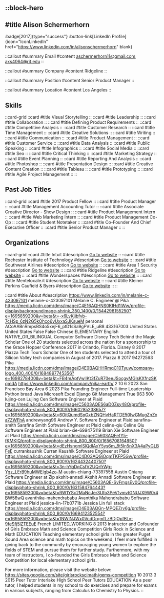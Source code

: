 ::block-hero
---
#title
Alison Schermerhorn
---

:badge[2017]{type="success"}
:button-link[LinkedIn Profile]{icon="IconLinkedIn" href="https://www.linkedin.com/in/alisonschermerhorn" blank}

::callout
#summary
Email
#content
aschermerhorn11@gmail.com; axs4064@rit.edu
::

::callout
#summary
Company
#content
Ridgeline
::

::callout
#summary
Position
#content
Senior Product Manager
::

::callout
#summary
Location
#content
Los Angeles
::

## Skills
::card-grid
::card
#title
Visual Storytelling
::
::card
#title
Leadership
::
::card
#title
Collaboration
::
::card
#title
Defining Product Requirements
::
::card
#title
Competitive Analysis
::
::card
#title
Customer Research
::
::card
#title
Time Management
::
::card
#title
Creative Solutions
::
::card
#title
Writing
::
::card
#title
Communication
::
::card
#title
Product Management
::
::card
#title
Customer Service
::
::card
#title
Data Analysis
::
::card
#title
Public Speaking
::
::card
#title
Infographics
::
::card
#title
Social Media
::
::card
#title
Seo
::
::card
#title
Critical Thinking
::
::card
#title
Marketing Strategy
::
::card
#title
Event Planning
::
::card
#title
Reporting And Analysis
::
::card
#title
Photoshop
::
::card
#title
Presentation Design
::
::card
#title
Creative Content Creation
::
::card
#title
Tableau
::
::card
#title
Prototyping
::
::card
#title
Agile Project Management
::
::

## Past Job Titles
::card-grid
::card
#title
2017 Product Fellow
::
::card
#title
Product Manager
::
::card
#title
Management Accounting Tutor
::
::card
#title
Associate Creative Director - Show Design
::
::card
#title
Product Management Intern
::
::card
#title
Web Marketing Intern
::
::card
#title
Product Management Co-Op
::
::card
#title
Student Notetaker
::
::card
#title
Co-Founder And Chief Executive Officer
::
::card
#title
Senior Product Manager
::
::

## Organizations
::card-grid
::card
#title
Intuit
#description
[Go to website](intuit.com)
::
::card
#title
Rochester Institute of Technology
#description
[Go to website](rit.edu)
::
::card
#title
Southwest Airlines
#description
[Go to website](southwest.com)
::
::card
#title
Area 1 Security
#description
[Go to website](area1security.com)
::
::card
#title
Ridgeline
#description
[Go to website](ridgelineapps.com)
::
::card
#title
Wonderspaces
#description
[Go to website](wonderspaces.com)
::
::card
#title
Mentelocale.it
#description
[Go to website](mentelocale.it)
::
::card
#title
Kleiner Perkins Caufield & Byers
#description
[Go to website](kpcb.com)
::
::

::card
#title
About
#description
https://www.linkedin.com/in/melanie-c-423097101 melanie-c-423097101 Melanie C. Engineer @ Pika https://media.licdn.com/dms/image/C4E16AQHNS0KIHd1lWw/profile-displaybackgroundimage-shrink_350_1400/0/1544298155250?e=1695859200&v=beta&t=-x6LvKjibfvb-7cHSp_6zN2G5kOhco6yUxxaSJKsueM personal ACoAABnRmpsBS4o5xejF6_ptD1sSa9gPVLE_uB8 433167003 United States United States False False Chinese ELEMENTARY English NATIVE_OR_BILINGUAL Computer Software Disney Tech Behind the Magic Scholar One of 20 students selected across the nation for a sponsorship to the Grace Hopper Conference 2017 in Orlando, Florida. Disney 8 2017 Piazza Tech Tours Scholar One of ten students selected to attend a tour of Silicon Valley tech companies in August of 2017. Piazza 8 2017 94272563 Pika https://media.licdn.com/dms/image/D4E0BAQHHRmqC10Tyuw/company-logo_400_400/0/1684897745356?e=1698278400&v=beta&t=FB4mAptVwlIKt3fZuR70eeJSocgyMGlsKXfnzSKqmdA https://www.linkedin.com/company/pika-earth/ 2 10 6 2023 San Francisco Bay Area 6 2023 Pika Founding Engineer Full-time Leadership Python bread Java Microsoft Excel Django Git Management True 963 500 lujing-cen Lujing Cen Software Engineer at Plaid https://media.licdn.com/dms/image/C5603AQES6aD0Zsy48Q/profile-displayphoto-shrink_800_800/0/1660285238657?e=1695859200&v=beta&t=6OitQumdSpGxbZNQHvHaRTDE50IwGMugZnZxa7ZWFhA andrewyang96 Andrew Y. Software Engineer at Plaid sarafina-smith Sarafina Smith Software Engineer at Plaid celine-qiu Celine Qiu Software Engineer at Plaid brian-xie-699475119 Brian Xie Software Engineer at Plaid https://media.licdn.com/dms/image/C5603AQFefY5-fKMKIQ/profile-displayphoto-shrink_800_800/0/1656708164850?e=1695859200&v=beta&t=dEzHsngmlSlQdlAxY5ys6m_8t5In5nX3A4aPyGLBFeE currankaushik Curran Kaushik Software Engineer at Plaid https://media.licdn.com/dms/image/C4D03AQGiOqmTKFP5Gw/profile-displayphoto-shrink_800_800/0/1624432440750?e=1695859200&v=beta&t=3n-hYqDqCsfV2UQrfrWg-Ygz_LErB9huMWEIgb4zo-M austin-chiang-73397558 Austin Chiang Software Engineer at Zip akshit-annadi Akshit Annadi Software Engineer at Plaid https://media.licdn.com/dms/image/C5603AQE-SvFmgsEv0Q/profile-displayphoto-shrink_800_800/0/1631584764443?e=1695859200&v=beta&t=RW1YSc2MaNcJer3Ufo3PeV1vmvtGNUJX9W0r4BW56wQ avanthika-mahendrababu Avanthika Mahendrababu Software Engineer at Plaid jessica-lin-17b0771b Jessica Lin full stack https://media.licdn.com/dms/image/D4E03AQGn-MPQEZrv6g/profile-displayphoto-shrink_800_800/0/1669412352554?e=1695859200&v=beta&t=1NWlNJWx0VcdDrqmfLzBDjOpfBLv-9feSfj5lZTEEuE French LIMITED_WORKING 8 2013 Instructor and Cofounder of Girls Embrace Math and Science Competition Girls Rock in Science and Math EDUCATION Teaching elementary school girls in the greater Puget Sound Area science and math topics on the weekend, I feel more fulfilled in giving back to the community by encouraging young women to explore the fields of STEM and pursue them for further study. Furthermore, with my team of instructors, I co-founded the Girls Embrace Math and Science Competition for local elementary school girls.

For more information, please visit the website below:
https://sites.google.com/site/girlsrockscimath/gems-competition 10 2013 3 2015 Peer Tutor Interlake High School Peer Tutors EDUCATION As a peer tutor, I helped students in my school to do exercises and prepare for exams in various subjects, ranging from Calculus to Chemistry to Physics.
::
